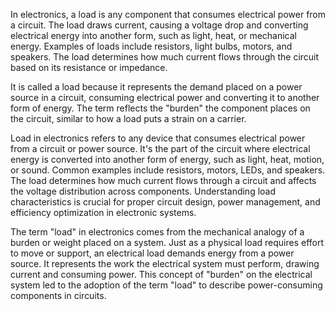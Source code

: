 In electronics, a load is any component that consumes electrical power from a circuit. The load draws current, causing a voltage drop and converting electrical energy into another form, such as light, heat, or mechanical energy. Examples of loads include resistors, light bulbs, motors, and speakers. The load determines how much current flows through the circuit based on its resistance or impedance.

It is called a load because it represents the demand placed on a power source in a circuit, consuming electrical power and converting it to another form of energy. The term reflects the "burden" the component places on the circuit, similar to how a load puts a strain on a carrier.

Load in electronics refers to any device that consumes electrical power from a circuit or power source. It's the part of the circuit where electrical energy is converted into another form of energy, such as light, heat, motion, or sound. Common examples include resistors, motors, LEDs, and speakers. The load determines how much current flows through a circuit and affects the voltage distribution across components. Understanding load characteristics is crucial for proper circuit design, power management, and efficiency optimization in electronic systems.

The term "load" in electronics comes from the mechanical analogy of a burden or weight placed on a system. Just as a physical load requires effort to move or support, an electrical load demands energy from a power source. It represents the work the electrical system must perform, drawing current and consuming power. This concept of "burden" on the electrical system led to the adoption of the term "load" to describe power-consuming components in circuits.
